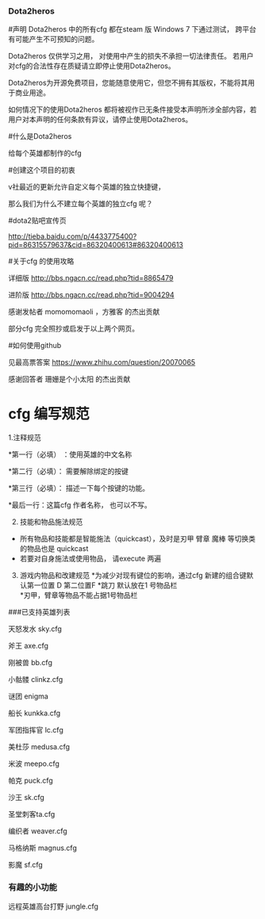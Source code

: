 ﻿### Dota2heros

#声明
Dota2heros 中的所有cfg 都在steam 版 Windows 7 下通过测试， 跨平台有可能产生不可预知的问题。

 Dota2heros 仅供学习之用， 对使用中产生的损失不承担一切法律责任。 若用户对cfg的合法性存在质疑请立即停止使用Dota2heros。 

Dota2heros为开源免费项目，您能随意使用它，但您不拥有其版权，不能将其用于商业用途。

如何情况下的使用Dota2heros 都将被视作已无条件接受本声明所涉全部内容，若用户对本声明的任何条款有异议，请停止使用Dota2heros。

#什么是Dota2heros 

给每个英雄都制作的cfg

#创建这个项目的初衷

v社最近的更新允许自定义每个英雄的独立快捷键，

那么我们为什么不建立每个英雄的独立cfg 呢？ 

#dota2贴吧宣传页 

http://tieba.baidu.com/p/4433775400?pid=86315579637&cid=86320400613#86320400613

#关于cfg 的使用攻略

详细版 http://bbs.ngacn.cc/read.php?tid=8865479 

进阶版 http://bbs.ngacn.cc/read.php?tid=9004294

感谢发帖者 momomomaoli ，方雅客 的杰出贡献

部分cfg 完全照抄或启发于以上两个网页。

#如何使用github

见最高票答案  https://www.zhihu.com/question/20070065

感谢回答者 珊姗是个小太阳  的杰出贡献

# cfg 编写规范

  1.注释规范

  *第一行（必填） ：使用英雄的中文名称

  *第二行（必填）： 需要解除绑定的按键

  *第三行（必填）： 描述一下每个按键的功能。

  *最后一行：这篇cfg 作者名称， 也可以不写。

 2. 技能和物品施法规范
   * 所有物品和技能都是智能施法（quickcast），及时是刃甲 臂章 魔棒 等切换类的物品也是 quickcast 
   * 若要对自身施法或使用物品， 请execute 两遍 
   
3. 游戏内物品和改建规范
  *为减少对现有键位的影响，通过cfg 新建的组合键默认第一位置 D 第二位置F 
  *跳刀 默认放在1 号物品栏  
  *刃甲，臂章等物品不能占据1号物品栏


###已支持英雄列表 

天怒发水  sky.cfg

斧王 axe.cfg

刚被兽 bb.cfg

小骷髅 clinkz.cfg

谜团 enigma

船长 kunkka.cfg

军团指挥官 lc.cfg

美杜莎 medusa.cfg

米波 meepo.cfg

帕克 puck.cfg

沙王 sk.cfg 

圣堂刺客ta.cfg

编织者 weaver.cfg

马格纳斯 magnus.cfg

影魔 sf.cfg

### 有趣的小功能

远程英雄高台打野 jungle.cfg
